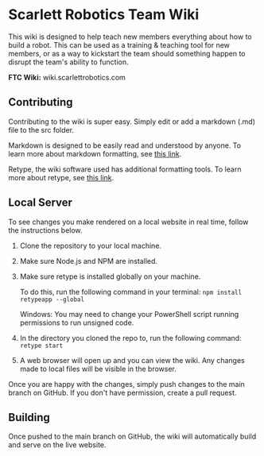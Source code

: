 # Scarlett Robotics Team Wiki
This wiki is designed to help teach new members everything about how to build a robot. This can be used as a training & teaching tool for new members, or as a way to kickstart the team should something happen to disrupt the team's ability to function.

**FTC Wiki:**
wiki.scarlettrobotics.com

## Contributing
Contributing to the wiki is super easy. Simply edit or add a markdown (.md) file to the src folder.

Markdown is designed to be easily read and understood by anyone. To learn more about markdown formatting, see [this link](https://www.markdownguide.org/).

Retype, the wiki software used has additional formatting tools. To learn more about retype, see [this link](https://retype.com/components/).

## Local Server
To see changes you make rendered on a local website in real time, follow the instructions below.

1. Clone the repository to your local machine.
2. Make sure Node.js and NPM are installed.
3. Make sure retype is installed globally on your machine.

    To do this, run the following command in your terminal: `npm install retypeapp --global`
    
    Windows: You may need to change your PowerShell script running permissions to run unsigned code.
    
    
4. In the directory you cloned the repo to, run the following command: `retype start`
5. A web browser will open up and you can view the wiki. Any changes made to local files will be visible in the browser.

Once you are happy with the changes, simply push changes to the main branch on GitHub. If you don't have permission, create a pull request.

## Building
Once pushed to the main branch on GitHub, the wiki will automatically build and serve on the live website.
